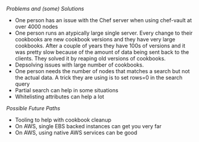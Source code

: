 *Problems and (some) Solutions*

- One person has an issue with the Chef server when using chef-vault at over 4000 nodes
- One person runs an atypically large single server. Every change to their cookbooks are new cookbook versions and they have very large cookbooks.  After a couple of years they have 100s of versions and it was pretty slow because of the amount of data being sent back to the clients.  They solved it by reaping old versions of cookbooks.
- Depsolving issues with large number of cookbooks.
- One person needs the number of nodes that matches a search but not the actual data.  A trick they are using is to set rows=0 in the search query
- Partial search can help in some situations
- Whitelisting attributes can help a lot



*Possible Future Paths*

- Tooling to help with cookbook cleanup
- On AWS, single EBS backed instances can get you very far
- On AWS, using native AWS services can be good
